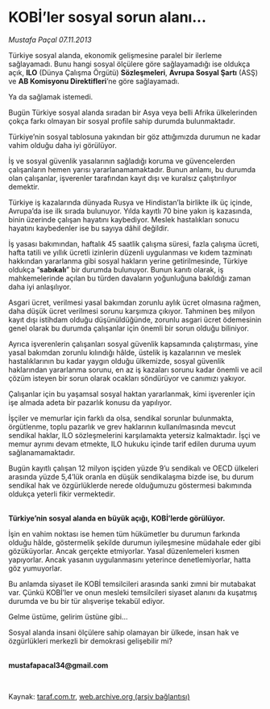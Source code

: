 # KOBİ’ler sosyal sorun alanı...

*Mustafa Paçal 07.11.2013*

<div class="yazi"><p>Türkiye sosyal alanda, ekonomik gelişmesine paralel bir ilerleme sağlayamadı. Bunu hangi sosyal ölçülere göre sağlayamadığı ise oldukça açık, <b>ILO</b> (Dünya Çalışma Örgütü) <b>Sözleşmeleri</b>, <b>Avrupa Sosyal Şartı</b> (ASŞ) ve <b>AB Komisyonu Direktifleri</b>’ne göre sağlayamadı.</p>
<p>Ya da sağlamak istemedi.</p>
<p>Bugün Türkiye sosyal alanda sıradan bir Asya veya belli Afrika ülkelerinden çokça farkı olmayan bir sosyal profile sahip durumda bulunmaktadır.</p>
<p>Türkiye’nin sosyal tablosuna yakından bir göz attığımızda durumun ne kadar vahim olduğu daha iyi görülüyor.</p>
<p>İş ve sosyal güvenlik yasalarının sağladığı koruma ve güvencelerden çalışanların hemen yarısı yararlanamamaktadır. Bunun anlamı, bu durumda olan çalışanlar, işverenler tarafından kayıt dışı ve kuralsız çalıştırılıyor demektir.</p>
<p>Türkiye iş kazalarında dünyada Rusya ve Hindistan’la birlikte ilk üç içinde, Avrupa’da ise ilk sırada bulunuyor. Yılda kayıtlı 70 bine yakın iş kazasında, binin üzerinde çalışan hayatını kaybediyor. Meslek hastalıkları sonucu hayatını kaybedenler ise bu sayıya dâhil değildir.</p>
<p>İş yasası bakımından, haftalık 45 saatlik çalışma süresi, fazla çalışma ücreti, hafta tatili ve yıllık ücretli izinlerin düzenli uygulanması ve kıdem tazminatı hakkından yararlanma gibi sosyal hakların yerine getirilmesinde, Türkiye oldukça “<b>sabıkalı</b>” bir durumda bulunuyor. Bunun kanıtı olarak, iş mahkemelerinde açılan bu türden davaların yoğunluğuna bakıldığı zaman daha iyi anlaşılıyor.</p>
<p>Asgari ücret, verilmesi yasal bakımdan zorunlu aylık ücret olmasına rağmen, daha düşük ücret verilmesi sorunu karşımıza çıkıyor. Tahminen beş milyon kayıt dışı istihdam olduğu düşünüldüğünde, zorunlu asgari ücret ödemesinin genel olarak bu durumda çalışanlar için önemli bir sorun olduğu biliniyor.</p>
<p>Ayrıca işverenlerin çalışanları sosyal güvenlik kapsamında çalıştırması, yine yasal bakımdan zorunlu kılındığı hâlde, üstelik iş kazalarının ve meslek hastalıklarının bu kadar yaygın olduğu ülkemizde, sosyal güvenlik haklarından yararlanma sorunu, en az iş kazaları sorunu kadar önemli ve acil çözüm isteyen bir sorun olarak ocakları söndürüyor ve canımızı yakıyor.</p>
<p>Çalışanlar için bu yaşamsal sosyal haktan yararlanmak, kimi işverenler için işe almada adeta bir pazarlık konusu da yapılıyor. </p>
<p>İşçiler ve memurlar için farklı da olsa, sendikal sorunlar bulunmakta, örgütlenme, toplu pazarlık ve grev haklarının kullanılmasında mevcut sendikal haklar, ILO sözleşmelerini karşılamakta yetersiz kalmaktadır. İşçi ve memur ayrımı devam etmekte, ILO hukuku içinde tarif edilen duruma uyum sağlanamamaktadır. </p>
<p>Bugün kayıtlı çalışan 12 milyon işçiden yüzde 9’u sendikalı ve OECD ülkeleri arasında yüzde 5,4’lük oranla en düşük sendikalaşma bizde ise, bu durum sendikal hak ve özgürlüklerde nerede olduğumuzu göstermesi bakımında oldukça yeterli fikir vermektedir.</p>
<p><b><br/>Türkiye’nin sosyal alanda en büyük açığı, KOBİ’lerde görülüyor. </b></p>
<p>İşin en vahim noktası ise hemen tüm hükümetler bu durumun farkında olduğu hâlde, göstermelik şekilde durumun iyileşmesine müdahale eder gibi gözüküyorlar. Ancak gerçekte etmiyorlar. Yasal düzenlemeleri kısmen yapıyorlar. Ancak yasanın uygulanmasını yeterince denetlemiyorlar, hatta göz yumuyorlar.</p>
<p>Bu anlamda siyaset ile KOBİ temsilcileri arasında sanki zımni bir mutabakat var. Çünkü KOBİ’ler ve onun mesleki temsilcileri siyaset alanını da kuşatmış durumda ve bu bir tür alışverişe tekabül ediyor.</p>
<p>Gelme üstüme, gelirim üstüne gibi...</p>
<p>Sosyal alanda insani ölçülere sahip olamayan bir ülkede, insan hak ve özgürlükleri merkezli bir demokrasi gelişebilir mi?</p><b>
<p><br/>mustafapacal34@gmail.com</p>
<p></p></b> 
</div>

Kaynak: [taraf.com.tr](http://www.taraf.com.tr:80/mustafa-pacal/makale-kobi-ler-sosyal-sorun-alani.htm), [web.archive.org (arşiv bağlantısı)](http://web.archive.org/web/20140108085601/http://www.taraf.com.tr:80/mustafa-pacal/makale-kobi-ler-sosyal-sorun-alani.htm)
